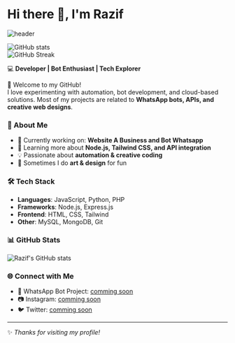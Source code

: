 # Hi there 👋, I'm Razif  

![header](https://capsule-render.vercel.app/api?type=waving&color=0:00c6ff,100:0072ff&height=200&section=header&text=Razif%20&fontSize=40&fontColor=fff&animation=fadeIn)

![GitHub stats](https://github-readme-stats.vercel.app/api?username=RazifCode&show_icons=true&theme=radical)  
![GitHub Streak](https://github-readme-streak-stats.herokuapp.com/?user=RazifCode&theme=radical)

💻 **Developer | Bot Enthusiast | Tech Explorer**  

🌟 Welcome to my GitHub!  
I love experimenting with automation, bot development, and cloud-based solutions. Most of my projects are related to **WhatsApp bots, APIs, and creative web designs**.  

### 🚀 About Me
- 🔭 Currently working on: **Website A Business and Bot Whatsapp**  
- 🌱 Learning more about **Node.js, Tailwind CSS, and API integration**  
- 💡 Passionate about **automation & creative coding**  
- 🎨 Sometimes I do **art & design** for fun  

### 🛠️ Tech Stack
- **Languages**: JavaScript, Python, PHP  
- **Frameworks**: Node.js, Express.js  
- **Frontend**: HTML, CSS, Tailwind  
- **Other**: MySQL, MongoDB, Git  

### 📊 GitHub Stats
![Razif's GitHub stats](https://github-readme-stats.vercel.app/api?username=RazifCode&show_icons=true&theme=radical)

### 🌐 Connect with Me
- 📩 WhatsApp Bot Project: [comming soon](https://github.com/)  
- 📷 Instagram: [comming soon](https://instagram.com/)  
- 🐦 Twitter: [comming soon](https://twitter.com/)  
---

✨ *Thanks for visiting my profile!*
